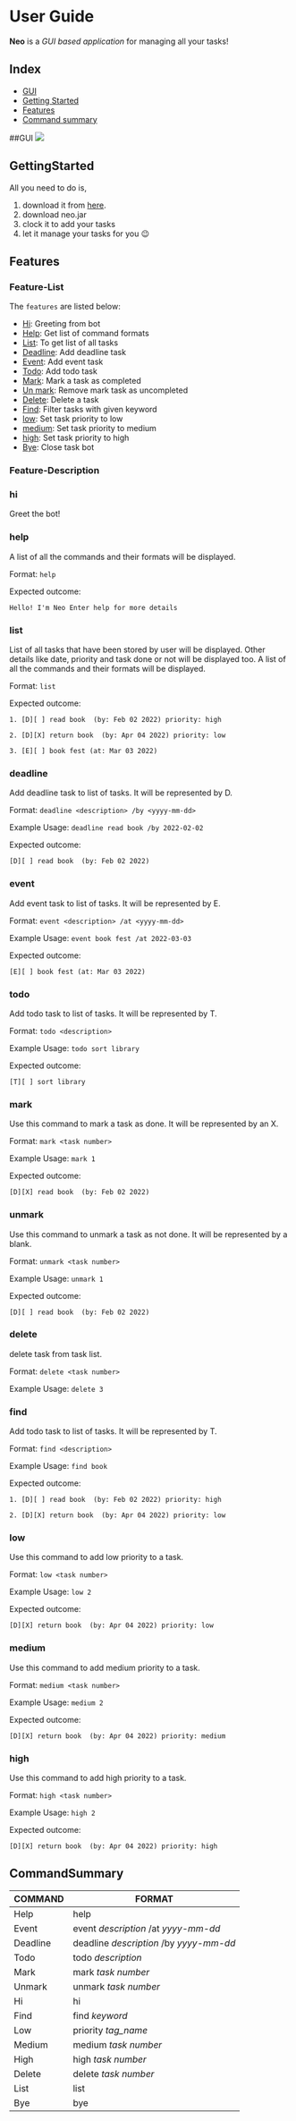 # User Guide
**Neo** is a _GUI based application_ for managing all your tasks!

## Index
- [GUI](#GUI)
- [Getting Started](#GettingStarted)
- [Features](#Features)
- [Command summary](#CommandSummary)

##GUI
<img src= Ui.png>

## GettingStarted
All you need to do is,

1. download it from [here](https://github.com/richavm14/ip/releases/tag/A-Jar).
2. download neo.jar
3. clock it to add your tasks
4. let it manage your tasks for you 😉

## Features 

### Feature-List

The `features` are listed below:

- [Hi](#hi): Greeting from bot
- [Help](#help): Get list of command formats
- [List](#list): To get list of all tasks
- [Deadline](#deadline): Add deadline task
- [Event](#event): Add event task
- [Todo](#todo): Add todo task
- [Mark](#mark): Mark a task as completed
- [Un mark](#unmark): Remove mark task as uncompleted
- [Delete](#delete): Delete a task
- [Find](#find): Filter tasks with given keyword
- [low](#low): Set task priority to low
- [medium](#medium): Set task priority to medium
- [high](#high): Set task priority to high
- [Bye](#bye): Close task bot
### Feature-Description

### hi
Greet the bot!

### help
A list of all the commands and their formats will be displayed.

Format: `help`

Expected outcome:
```
Hello! I'm Neo Enter help for more details
```

### list
List of all tasks that have been stored by user will be displayed. 
Other details like date, priority and task done or not will be displayed too.
A list of all the commands and their formats will be displayed.

Format: `list`

Expected outcome:
```
1. [D][ ] read book  (by: Feb 02 2022) priority: high

2. [D][X] return book  (by: Apr 04 2022) priority: low

3. [E][ ] book fest (at: Mar 03 2022) 
```

### deadline
Add deadline task to list of tasks. It will be represented by D.

Format: `deadline <description> /by <yyyy-mm-dd>`

Example Usage: `deadline read book /by 2022-02-02`

Expected outcome:
```
[D][ ] read book  (by: Feb 02 2022) 
```


### event
Add event task to list of tasks. It will be represented by E.

Format: `event <description> /at <yyyy-mm-dd>`

Example Usage: `event book fest /at 2022-03-03`

Expected outcome:
```
[E][ ] book fest (at: Mar 03 2022) 
```

### todo
Add todo task to list of tasks. It will be represented by T.

Format: `todo <description>`

Example Usage: `todo sort library`

Expected outcome:
```
[T][ ] sort library
```

### mark
Use this command to mark a task as done. It will be represented by an X.

Format: `mark <task number>`

Example Usage: `mark 1`

Expected outcome:
```
[D][X] read book  (by: Feb 02 2022)
```


### unmark
Use this command to unmark a task as not done. It will be represented by a blank.

Format: `unmark <task number>`

Example Usage: `unmark 1`

Expected outcome:
```
[D][ ] read book  (by: Feb 02 2022)
```

### delete
delete task from task list.

Format: `delete <task number>`

Example Usage: `delete 3`

### find
Add todo task to list of tasks. It will be represented by T.

Format: `find <description>`

Example Usage: `find book`

Expected outcome:
```
1. [D][ ] read book  (by: Feb 02 2022) priority: high

2. [D][X] return book  (by: Apr 04 2022) priority: low
```

### low
Use this command to add low priority to a task. 

Format: `low <task number>`

Example Usage: `low 2`

Expected outcome:
```
[D][X] return book  (by: Apr 04 2022) priority: low
```

### medium
Use this command to add medium priority to a task.

Format: `medium <task number>`

Example Usage: `medium 2`

Expected outcome:
```
[D][X] return book  (by: Apr 04 2022) priority: medium
```

### high
Use this command to add high priority to a task.

Format: `high <task number>`

Example Usage: `high 2`

Expected outcome:
```
[D][X] return book  (by: Apr 04 2022) priority: high
```

## CommandSummary
| COMMAND  | FORMAT                                  |
|----------|-----------------------------------------|
| Help     | help                                    |
| Event    | event _description_ /at _yyyy-mm-dd_    |
| Deadline | deadline _description_ /by _yyyy-mm-dd_ |
| Todo     | todo _description_                      |
| Mark     | mark _task number_                      |
| Unmark   | unmark _task number_                    |
| Hi       | hi                                      |
| Find     | find _keyword_                          |
| Low      | priority _tag_name_                     |
| Medium   | medium _task number_                    |
| High     | high _task number_                      |
| Delete   | delete _task number_                    |
| List     | list                                    |
| Bye      | bye                                     |

